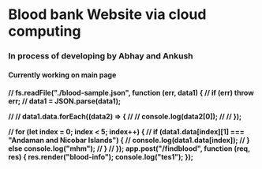 <h1>Blood bank Website via cloud computing</h1>
<h3> In process of developing by Abhay and Ankush</h3>
<h4>Currently working on main page<h4>

// fs.readFile("./blood-sample.json", function (err, data1) {
// if (err) throw err;
// data1 = JSON.parse(data1);

// // data1.data.forEach((data2) => {
// // console.log(data2[0]);
// // });

// for (let index = 0; index < 5; index++) {
// if (data1.data[index][1] === "Andaman and Nicobar Islands") {
// console.log(data1.data[index]);
// } else console.log("mhm");
// }
// });
app.post("/findblood", function (req, res) {
res.render("blood-info");
console.log("tes1");
});
